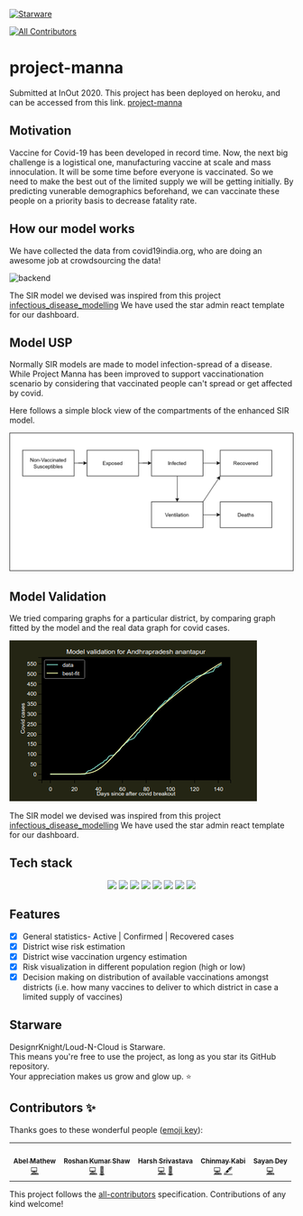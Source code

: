 [![Starware](https://img.shields.io/badge/Starware-⭐-black?labelColor=f9b00d)](https://github.com/zepfietje/starware)
<!-- ALL-CONTRIBUTORS-BADGE:START - Do not remove or modify this section -->
[![All Contributors](https://img.shields.io/badge/all_contributors-5-orange.svg?style=flat-square)](#contributors-)
<!-- ALL-CONTRIBUTORS-BADGE:END -->

# project-manna
Submitted at InOut 2020. This project has been deployed on heroku, and can be accessed from this link. [project-manna](https://project-manna.herokuapp.com/)

## Motivation
Vaccine for Covid-19 has been developed in record time. Now, the next big challenge is a logistical one, manufacturing vaccine at scale and mass innoculation. It will be some time before everyone is vaccinated. So we need to make the best out of the limited supply we will be getting initially. By predicting vunerable demographics beforehand, we can vaccinate these people on a priority basis to decrease fatality rate.

## How our model works
We have collected the data from covid19india.org, who are doing an awesome job at crowdsourcing the data!

![backend](https://cdn.discordapp.com/attachments/772028017047764996/790485882834518056/Inout.png)

The SIR model we devised was inspired from this project [infectious_disease_modelling](https://github.com/henrifroese/infectious_disease_modelling)
We have used the star admin react template for our dashboard.

## Model USP
Normally SIR models are made to model infection-spread of a disease. While Project Manna has been improved to support vaccinationation scenario by considering that vaccinated people can't spread or get affected by covid.

Here follows a simple block view of the compartments of the enhanced SIR model.

![Model](images/model.png)

## Model Validation
We tried comparing graphs for a particular district, by comparing graph fitted by the model and the real data graph for covid cases.

![Case Comparison Graph](images/Screenshot1.png)

The SIR model we devised was inspired from this project [infectious_disease_modelling](https://github.com/henrifroese/infectious_disease_modelling)
We have used the star admin react template for our dashboard.

## Tech stack
<p align = "center">
  <img src="https://img.shields.io/badge/Python%20-%23FF9900.svg?&style=for-the-badge&logo=python&logoColor=white"/> 
  <img src="https://img.shields.io/badge/html5%20-%23E34F26.svg?&style=for-the-badge&logo=html5&logoColor=white"/>
  <img src="https://img.shields.io/badge/css3%20-%231572B6.svg?&style=for-the-badge&logo=css3&logoColor=white"/>
  <img src="https://img.shields.io/badge/python%20-%2314354C.svg?&style=for-the-badge&logo=python&logoColor=white"/>
  <img src="https://img.shields.io/badge/javascript%20-%23323330.svg?&style=for-the-badge&logo=javascript&logoColor=%23F7DF1E"/>
  <img src="https://img.shields.io/badge/react%20-%2320232a.svg?&style=for-the-badge&logo=react&logoColor=%2361DAFB"/>
  <img src="https://img.shields.io/badge/flask%20-%23092E20.svg?&style=for-the-badge&logo=flask&logoColor=white"/>
  <img src="https://img.shields.io/badge/heroku%20-%23430098.svg?&style=for-the-badge&logo=heroku&logoColor=white"/>
</p>

## Features
- [x] General statistics- Active | Confirmed | Recovered cases
- [x] District wise risk estimation
- [x] District wise vaccination urgency estimation
- [x] Risk visualization in different population region (high or low)
- [x] Decision making on distribution of available vaccinations amongst districts (i.e. how many vaccines to deliver to which district in case a limited supply of vaccines)

## Starware

DesignrKnight/Loud-N-Cloud is Starware.  
This means you're free to use the project, as long as you star its GitHub repository.  
Your appreciation makes us grow and glow up. ⭐

## Contributors ✨

Thanks goes to these wonderful people ([emoji key](https://allcontributors.org/docs/en/emoji-key)):

<!-- ALL-CONTRIBUTORS-LIST:START - Do not remove or modify this section -->
<!-- prettier-ignore-start -->
<!-- markdownlint-disable -->
<table>
  <tr>
    <td align="center"><a href="https://github.com/DesignrKnight"><img src="https://avatars0.githubusercontent.com/u/27865704?v=4" width="100px;" alt=""/><br /><sub><b>Abel Mathew</b></sub></a><br /><a href="https://github.com/DesignrKnight/Loud-N-Cloud/commits?author=DesignrKnight" title="Code">💻</a></td>
    <td align="center"><a href="https://github.com/roshankshaw"><img src="https://avatars0.githubusercontent.com/u/31109201?v=4" width="100px;" alt=""/><br /><sub><b>Roshan Kumar Shaw</b></sub></a><br /><a href="https://github.com/DesignrKnight/Loud-N-Cloud/commits?author=roshankshaw" title="Code">💻</a> <a href="#design-roshankshaw" title="Design">🎨</a></td>
    <td align="center"><a href="http://harshsri2208.github.io"><img src="https://avatars2.githubusercontent.com/u/37096649?v=4" width="100px;" alt=""/><br /><sub><b>Harsh Srivastava</b></sub></a><br /><a href="https://github.com/DesignrKnight/Loud-N-Cloud/commits?author=harshsri2208" title="Code">💻</a> <a href="#design-harshsri2208" title="Design">🎨</a></td>
    <td align="center"><a href="https://github.com/Chinmay-KB"><img src="https://avatars0.githubusercontent.com/u/13520364?v=4" width="100px;" alt=""/><br /><sub><b>Chinmay Kabi</b></sub></a><br /><a href="https://github.com/DesignrKnight/Loud-N-Cloud/commits?author=Chinmay-KB" title="Code">💻</a> <a href="#content-Chinmay-KB" title="Content">🖋</a></td>
    <td align="center"><a href="https://sayan1999.github.io/"><img src="https://avatars0.githubusercontent.com/u/42580224?v=4" width="100px;" alt=""/><br /><sub><b>Sayan Dey</b></sub></a><br /><a href="https://github.com/DesignrKnight/Loud-N-Cloud/commits?author=sayan1999" title="Code">💻</a></td>
  </tr>
</table>

<!-- markdownlint-enable -->
<!-- prettier-ignore-end -->
<!-- ALL-CONTRIBUTORS-LIST:END -->

This project follows the [all-contributors](https://github.com/all-contributors/all-contributors) specification. Contributions of any kind welcome!
